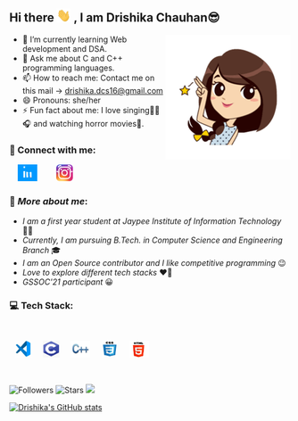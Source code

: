 ## Hi there <img src="https://github.com/drishika2002/drishika2002/blob/main/images_gifs/Hi.gif" width="25"> , I am Drishika Chauhan😎
<!--
**drishika2002/drishika2002** is a ✨ _special_ ✨ repository because its `README.md` (this file) appears on your GitHub profile.
-->


<img src="https://github.com/drishika2002/drishika2002/blob/main/images_gifs/yo.png" align = "right">

- 🌱 I’m currently learning Web development and DSA.
- 💬 Ask me about C and C++ programming languages.
- 📫 How to reach me: Contact me on this mail -> drishika.dcs16@gmail.com
- 😄 Pronouns: she/her
- ⚡ Fun fact about me: I love singing🎤🎶🎧 and watching horror movies👻.



### 📱 Connect with me:

<a href="https://www.linkedin.com/in/drishika-chauhan-647254206/"><img src="https://github.com/drishika2002/drishika2002/blob/main/images_gifs/linkedin.gif" width="35" height = "30" hspace="15"></a>
<a href ="https://www.instagram.com/drishika_dc16/"> <img src="https://github.com/drishika2002/drishika2002/blob/main/images_gifs/instagram-logo-gif-9.gif" width="30" hspace="15"></a>


### 👧 ***More about me***:


- *I am a first year student at Jaypee Institute of Information Technology* 👩‍🎓
- *Currently, I am pursuing B.Tech. in Computer Science and Engineering Branch* 🎓
- *I am an Open Source contributor and I like competitive programming* 😉
- *Love to explore different tech stacks* ♥🤩
- *GSSOC'21 participant* 😀 

### 💻 Tech Stack:
<br>

<img src="https://github.com/drishika2002/drishika2002/blob/main/images_gifs/vscode.jfif" height = "30" width = "30" hspace = "10"><img src="https://github.com/drishika2002/drishika2002/blob/main/images_gifs/c.jfif" height = "30" width = "30" hspace = "10"><img src="https://github.com/drishika2002/drishika2002/blob/main/images_gifs/cpp.jpg" height = "30" width = "35" hspace = "10"><img src="https://github.com/drishika2002/drishika2002/blob/main/images_gifs/css.jfif" height = "30" width = "30" hspace = "10"><img src="https://github.com/drishika2002/drishika2002/blob/main/images_gifs/html5.jfif" height = "30" width = "35" hspace = "10">

<br>

![Followers](https://img.shields.io/github/followers/drishika2002?style=plastic&color=red&label=FOLLOWERS)
![Stars](https://img.shields.io/github/stars/drishika2002?affiliations=COLLABORATOR&style=plastic&color=blueviolet&label=STARS)
![](https://komarev.com/ghpvc/?username=drishika2002&color=green&style=plastic&label=PROFILE+VIEWS)

[![Drishika's GitHub stats](https://github-readme-stats.vercel.app/api?username=drishika2002&count_private=true&theme=tokyonight)](https://github.com/drishika2002/github-readme-stats)

<!-- [![Top Langs](https://github-readme-stats.vercel.app/api/top-langs/?username=drishika2002&layout=compact)](https://github.com/drishika2002/github-readme-stats) -->

